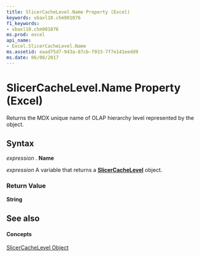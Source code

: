 ```yaml
---
title: SlicerCacheLevel.Name Property (Excel)
keywords: vbaxl10.chm901076
f1_keywords:
- vbaxl10.chm901076
ms.prod: excel
api_name:
- Excel.SlicerCacheLevel.Name
ms.assetid: eaad75d7-943a-87cb-f933-7f7e141eedd9
ms.date: 06/08/2017
---
```



# SlicerCacheLevel.Name Property (Excel)

Returns the MDX unique name of OLAP hierarchy level represented by the object.


## Syntax

 _expression_ . **Name**

 _expression_ A variable that returns a **[SlicerCacheLevel](slicercachelevel-object-excel.md)** object.


### Return Value

 **String**


## See also


#### Concepts


[SlicerCacheLevel Object](slicercachelevel-object-excel.md)

